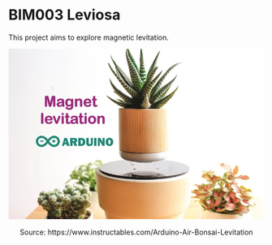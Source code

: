 # BIM003 Leviosa

This project aims to explore magnetic levitation.

![cover](util/magnetic-levitation.jpg)
<div align="center">Source: https://www.instructables.com/Arduino-Air-Bonsai-Levitation</div>
